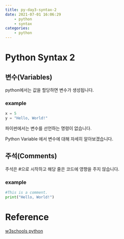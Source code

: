 ```yaml
---
title: py-day3-syntax-2
date: 2021-07-01 16:06:29
    - python 
    - syntax
categories: 
    - python
---
```


# Python Syntax 2
## 변수(Variables)

python에서는 값을 할당하면 변수가 생성됩니다. 

### example
``` python
x = 5
y = "Hello, World!"
```

파이썬에서는 변수를 선언하는 명령이 없습니다. 

Python Variable 에서 변수에 대해 자세히 알아보겠습니다. 

## 주석(Comments)
주석은 #으로 시작하고 해당 줄은 코드에 영향을 주지 않습니다.

### example
``` python
#This is a comment.
print("Hello, World!")
```

# Reference
[w3schools python](https://www.w3schools.com/python/python_syntax.asp)